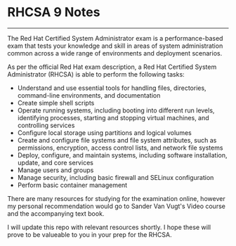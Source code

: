 # RHCSA 9 Notes
-------
The Red Hat Certified System Administrator exam is a performance-based exam that tests your knowledge and skill in areas of system administration common across a wide range of environments and deployment scenarios.  

As per the official Red Hat exam description, a Red Hat Certified System Administrator (RHCSA) is able to perform the following tasks:
- Understand and use essential tools for handling files, directories, command-line environments, and documentation
- Create simple shell scripts
- Operate running systems, including booting into different run levels, identifying processes, starting and stopping virtual machines, and controlling services
- Configure local storage using partitions and logical volumes
- Create and configure file systems and file system attributes, such as permissions, encryption, access control lists, and network file systems
- Deploy, configure, and maintain systems, including software installation, update, and core services
- Manage users and groups
- Manage security, including basic firewall and SELinux configuration
- Perform basic container management

There are many resources for studying for the examination online, however my personal recommendation would go to Sander Van Vugt's Video course and the accompanying text book. 

I will update this repo with relevant resources shortly.
I hope these will prove to be valueable to you in your prep for the RHCSA.
